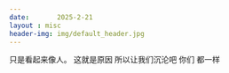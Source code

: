 ```yaml
---
date:       2025-2-21
layout : misc
header-img: img/default_header.jpg
---
```


只是看起来像人。
这就是原因
所以让我们沉沦吧
你们
都一样